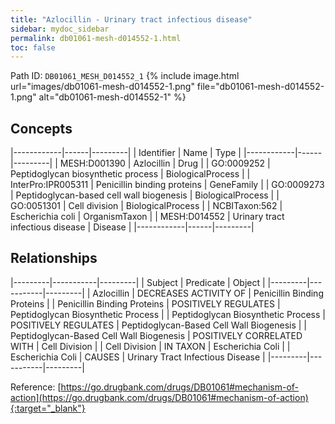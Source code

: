```yaml
---
title: "Azlocillin - Urinary tract infectious disease"
sidebar: mydoc_sidebar
permalink: db01061-mesh-d014552-1.html
toc: false 
---
```



Path ID: `DB01061_MESH_D014552_1`
{% include image.html url="images/db01061-mesh-d014552-1.png" file="db01061-mesh-d014552-1.png" alt="db01061-mesh-d014552-1" %}

## Concepts

|------------|------|---------|
| Identifier | Name | Type    |
|------------|------|---------|
| MESH:D001390 | Azlocillin | Drug |
| GO:0009252 | Peptidoglycan biosynthetic process | BiologicalProcess |
| InterPro:IPR005311 | Penicillin binding proteins | GeneFamily |
| GO:0009273 | Peptidoglycan-based cell wall biogenesis | BiologicalProcess |
| GO:0051301 | Cell division | BiologicalProcess |
| NCBITaxon:562 | Escherichia coli | OrganismTaxon |
| MESH:D014552 | Urinary tract infectious disease | Disease |
|------------|------|---------|

## Relationships

|---------|-----------|---------|
| Subject | Predicate | Object  |
|---------|-----------|---------|
| Azlocillin | DECREASES ACTIVITY OF | Penicillin Binding Proteins |
| Penicillin Binding Proteins | POSITIVELY REGULATES | Peptidoglycan Biosynthetic Process |
| Peptidoglycan Biosynthetic Process | POSITIVELY REGULATES | Peptidoglycan-Based Cell Wall Biogenesis |
| Peptidoglycan-Based Cell Wall Biogenesis | POSITIVELY CORRELATED WITH | Cell Division |
| Cell Division | IN TAXON | Escherichia Coli |
| Escherichia Coli | CAUSES | Urinary Tract Infectious Disease |
|---------|-----------|---------|

Reference: [https://go.drugbank.com/drugs/DB01061#mechanism-of-action](https://go.drugbank.com/drugs/DB01061#mechanism-of-action){:target="_blank"}